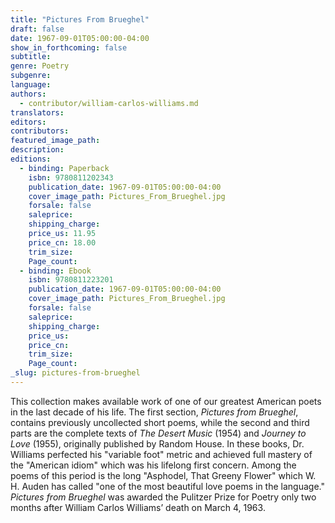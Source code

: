 ```yaml
---
title: "Pictures From Brueghel"
draft: false
date: 1967-09-01T05:00:00-04:00
show_in_forthcoming: false
subtitle:
genre: Poetry
subgenre:
language:
authors:
  - contributor/william-carlos-williams.md
translators:
editors:
contributors:
featured_image_path:
description:
editions:
  - binding: Paperback
    isbn: 9780811202343
    publication_date: 1967-09-01T05:00:00-04:00
    cover_image_path: Pictures_From_Brueghel.jpg
    forsale: false
    saleprice:
    shipping_charge:
    price_us: 11.95
    price_cn: 18.00
    trim_size:
    Page_count:
  - binding: Ebook
    isbn: 9780811223201
    publication_date: 1967-09-01T05:00:00-04:00
    cover_image_path: Pictures_From_Brueghel.jpg
    forsale: false
    saleprice:
    shipping_charge:
    price_us:
    price_cn:
    trim_size:
    Page_count:
_slug: pictures-from-brueghel
---
```


This collection makes available work of one of our greatest American poets in the last decade of his life. The first section, _Pictures from Brueghel_, contains previously uncollected short poems, while the second and third parts are the complete texts of _The Desert Music_ (1954) and _Journey to Love_ (1955), originally published by Random House. In these books, Dr. Williams perfected his "variable foot" metric and achieved full mastery of the "American idiom" which was his lifelong first concern. Among the poems of this period is the long "Asphodel, That Greeny Flower" which W. H. Auden has called "one of the most beautiful love poems in the language." _Pictures from Brueghel_ was awarded the Pulitzer Prize for Poetry only two months after William Carlos Williams’ death on March 4, 1963.

